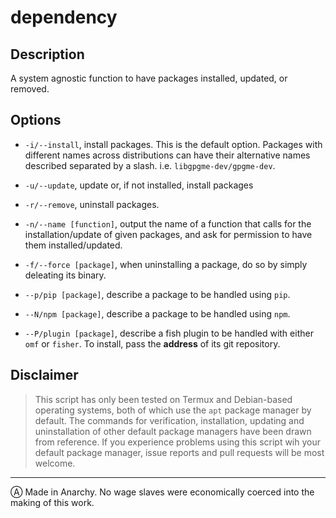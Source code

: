 # dependency

## Description

A system agnostic function to have packages installed, updated, or removed.

## Options

- `-i/--install`, install packages. This is the default option. Packages with different names across distributions can have their alternative names described separated by a slash. i.e. `libgpgme-dev/gpgme-dev`.

- `-u/--update`, update or, if not installed, install packages

- `-r/--remove`, uninstall packages.

- `-n/--name [function]`, output the name of a function that calls for the installation/update of given packages, and ask for permission to have them installed/updated.

- `-f/--force [package]`, when uninstalling a package, do so by simply deleating its binary.

- `--p/pip [package]`, describe a package to be handled using `pip`.

- `--N/npm [package]`, describe a package to be handled using `npm`.

- `--P/plugin [package]`, describe a fish plugin to be handled with either `omf` or `fisher`. To install, pass the **address** of its git repository.

## Disclaimer

> This script has only been tested on Termux and Debian-based operating systems, both of which use the `apt` package manager by default. The commands for verification, installation, updating and uninstallation of other default package managers have been drawn from reference. If you experience problems using this script wih your default package manager, issue reports and pull requests will be most welcome.

---

Ⓐ Made in Anarchy. No wage slaves were economically coerced into the making of this work.
